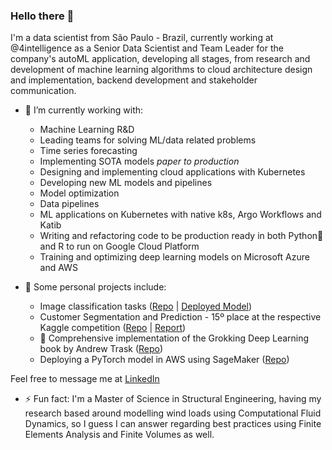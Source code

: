 ### Hello there :bearded_person:

I'm a data scientist from São Paulo - Brazil, currently working at @4intelligence as a Senior Data Scientist and Team Leader for the company's autoML application, developing all stages, from research and development of machine learning algorithms to cloud architecture design and implementation, backend development and stakeholder communication.

- 🔭 I’m currently working with:
  -  Machine Learning R&D
  -  Leading teams for solving ML/data related problems
  -  Time series forecasting
  -  Implementing SOTA models *paper to production*
  -  Designing and implementing cloud applications with Kubernetes
  -  Developing new ML models and pipelines
  -  Model optimization
  -  Data pipelines
  -  ML applications on Kubernetes with native k8s, Argo Workflows and Katib
  -  Writing  and refactoring code to be production ready in both Python:snake: and R to run on Google Cloud Platform
  -  Training and optimizing deep learning models on Microsoft Azure and AWS

  
- :art: Some personal projects include:
  - Image classification tasks ([Repo](https://github.com/zaterka/CarModelClassifier) | [Deployed Model](https://car-classiflier.herokuapp.com/))
  - Customer Segmentation and Prediction - 15º place at the respective Kaggle competition ([Repo](https://github.com/zaterka/Customer-Acquisition-Arvato-Bertelsmann) | [Report](https://github.com/zaterka/Customer-Acquisition-Arvato-Bertelsmann/raw/main/Udacity-Capstone_Project-PedroZaterka.pdf))
  - :construction: Comprehensive implementation of the Grokking Deep Learning book by Andrew Trask ([Repo](https://github.com/zaterka/ML-studies-and-examples/blob/main/Studies_Deep_Learning_from_scratch_Grokking_Deep_Learning.ipynb))
  - Deploying a PyTorch model in AWS using SageMaker ([Repo](https://github.com/zaterka/MachineLearningEngineerNanoDegree/tree/main/Project%201%20-%20Deploying%20Sentiment%20Analysis%20with%20PyTorch%20in%20AWS))


Feel free to message me at [LinkedIn](https://www.linkedin.com/in/pedrozaterka/)

- ⚡ Fun fact: I'm a Master of Science in Structural Engineering, having my research based around modelling wind loads using Computational Fluid Dynamics, so I guess I can answer regarding best practices using Finite Elements Analysis and Finite Volumes as well. 


<!--
**zaterka/zaterka** is a ✨ _special_ ✨ repository because its `README.md` (this file) appears on your GitHub profile.

Here are some ideas to get you started:

- 🔭 I’m currently working on ...
- 🌱 I’m currently learning ...
- 👯 I’m looking to collaborate on ...
- 🤔 I’m looking for help with ...
- 💬 Ask me about ...
- 📫 How to reach me: ...
- 😄 Pronouns: ...
- ⚡ Fun fact: ...
-->
